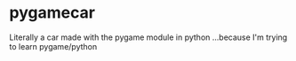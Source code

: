 # pygamecar
Literally a car made with the pygame module in python
...because I'm trying to learn pygame/python
